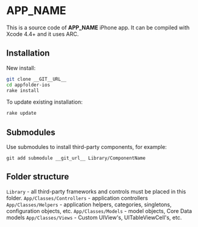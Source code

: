 # __APP_NAME__

This is a source code of __APP_NAME__ iPhone app. It can be compiled with Xcode 4.4+ and it uses ARC.

## Installation

New install:

```Bash
git clone __GIT__URL__
cd appfolder-ios
rake install
```

To update existing installation:

```Bash
rake update
```

## Submodules

Use submodules to install third-party components, for example:

`
git add submodule __git_url__ Library/ComponentName
`

## Folder structure

`Library` - all third-party frameworks and controls must be placed in this folder.
`App/Classes/Controllers` - application controllers
`App/Classes/Helpers` - application helpers, categories, singletons, configuration objects, etc.
`App/Classes/Models` - model objects, Core Data models
`App/Classes/Views` - Custom UIView's, UITableViewCell's, etc.